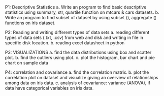 P1: Descriptive Statistics
    a. Write an program to find basic descriptive statistics using summary, str, quartile function on mtcars & cars datasets.
    b. Write an program to find subset of dataset by using subset (), aggregate () functions on iris dataset.

P2: Reading and writing different types of data sets
    a. reading different types of data sets (.txt, .csv) from web and disk and writing in file in specific disk location.
    b. reading excel datasheet in python

P3: VISUALIZATIONS
    a. find the data distributions using box and scatter plot.
    b. find the outliers using plot.
    c. plot the histogram, bar chart and pie chart on sample data

P4: correlation and covariance
    a. find the correlation matrix.
    b. plot the correlation plot on dataset and visualize giving an overview of relationships among data on iris data.
    c. analysis of covariance: variance (ANOVA), if data have categorical variables on iris data.
